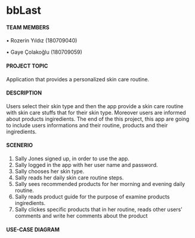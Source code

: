 # bbLast

#### TEAM MEMBERS
  • Rozerin Yıldız (180709040)
  
  • Gaye Çolakoğlu (180709059)

#### PROJECT TOPIC
  Application that provides a personalized skin care routine.

#### DESCRIPTION
  Users select their skin type and then the app provide a skin care routine with skin care stuffs that for their skin type. Moreover users are informed about products ingiredients. The end of the this project, this app are going to 
include users informations and their routine, products and their ingiredients.

#### SCENERIO
  1. Sally Jones signed up, in order to use the app.
  2. Sally logged in the app with her user name and password.
  3. Sally chooses her skin type.
  4. Sally reads her daily skin care routine steps.
  5. Sally sees recommended products for her morning and evening daily routine.
  6. Sally reads product guide for the purpose of examine products ingiredients. 
  7. Sally clickes specific products that in her routine, reads other users’ comments and write her comments about the product
  
 #### USE-CASE DIAGRAM
 
 
